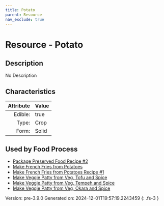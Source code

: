 ```yaml
---
title: Potato
parent: Resource
nav_exclude: true
---
```

# Resource - Potato

## Description
No Description

## Characteristics

| Attribute      | Value |
|--------:|:------|
|Edible:|true|
|Type:|Crop|
|Form:|Solid|
 



    
## Used by Food Process

- [Package Preserved Food Recipe #2](../food/package-preserved-food-recipe--2.html)
- [Make French Fries from Potatoes](../food/make-french-fries-from-potatoes.html)
- [Make French Fries from Potatoes Recipe #1](../food/make-french-fries-from-potatoes-recipe--1.html)
- [Make Veggie Patty from Veg, Tofu and Spice](../food/make-veggie-patty-from-veg--tofu-and-spice.html)
- [Make Veggie Patty from Veg, Tempeh and Spice](../food/make-veggie-patty-from-veg--tempeh-and-spice.html)
- [Make Veggie Patty from Veg, Okara and Spice](../food/make-veggie-patty-from-veg--okara-and-spice.html)


Version: pre-3.9.0 Generated on: 2024-12-01T19:57:19.2243459
{: .fs-3 }
